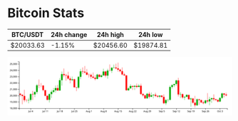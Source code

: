 # Bitcoin Stats

BTC/USDT|24h change|24h high|24h low|
|---|---|---|---|
|$20033.63|-1.15%|$20456.60|$19874.81|

<img src="./chart.svg">
